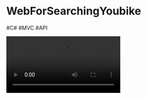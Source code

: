 # WebForSearchingYoubike
#C# #MVC #API

![image](https://github.com/Riley-Shu/WebForSearchingYoubike/blob/master/present.mp4)
